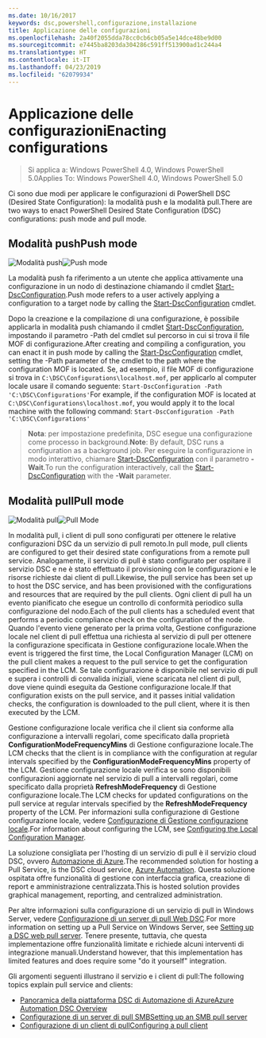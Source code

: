 ```yaml
---
ms.date: 10/16/2017
keywords: dsc,powershell,configurazione,installazione
title: Applicazione delle configurazioni
ms.openlocfilehash: 2a40f2055dda78cc0cb6cb05a5e14dce48be9d00
ms.sourcegitcommit: e7445ba8203da304286c591ff513900ad1c244a4
ms.translationtype: HT
ms.contentlocale: it-IT
ms.lasthandoff: 04/23/2019
ms.locfileid: "62079934"
---
```

# <a name="enacting-configurations"></a><span data-ttu-id="d2eca-103">Applicazione delle configurazioni</span><span class="sxs-lookup"><span data-stu-id="d2eca-103">Enacting configurations</span></span>

><span data-ttu-id="d2eca-104">Si applica a: Windows PowerShell 4.0, Windows PowerShell 5.0</span><span class="sxs-lookup"><span data-stu-id="d2eca-104">Applies To: Windows PowerShell 4.0, Windows PowerShell 5.0</span></span>

<span data-ttu-id="d2eca-105">Ci sono due modi per applicare le configurazioni di PowerShell DSC (Desired State Configuration): la modalità push e la modalità pull.</span><span class="sxs-lookup"><span data-stu-id="d2eca-105">There are two ways to enact PowerShell Desired State Configuration (DSC) configurations: push mode and pull mode.</span></span>

## <a name="push-mode"></a><span data-ttu-id="d2eca-106">Modalità push</span><span class="sxs-lookup"><span data-stu-id="d2eca-106">Push mode</span></span>

<span data-ttu-id="d2eca-107">![Modalità push](../images/pushModel.png "Come funziona la modalità push")</span><span class="sxs-lookup"><span data-stu-id="d2eca-107">![Push mode](../images/pushModel.png "How push mode works")</span></span>

<span data-ttu-id="d2eca-108">La modalità push fa riferimento a un utente che applica attivamente una configurazione in un nodo di destinazione chiamando il cmdlet [Start-DscConfiguration](/powershell/module/psdesiredstateconfiguration/start-dscconfiguration).</span><span class="sxs-lookup"><span data-stu-id="d2eca-108">Push mode refers to a user actively applying a configuration to a target node by calling the [Start-DscConfiguration](/powershell/module/psdesiredstateconfiguration/start-dscconfiguration) cmdlet.</span></span>

<span data-ttu-id="d2eca-109">Dopo la creazione e la compilazione di una configurazione, è possibile applicarla in modalità push chiamando il cmdlet [Start-DscConfiguration](/powershell/module/psdesiredstateconfiguration/start-dscconfiguration), impostando il parametro -Path del cmdlet sul percorso in cui si trova il file MOF di configurazione.</span><span class="sxs-lookup"><span data-stu-id="d2eca-109">After creating and compiling a configuration, you can enact it in push mode by calling the [Start-DscConfiguration](/powershell/module/psdesiredstateconfiguration/start-dscconfiguration) cmdlet, setting the -Path parameter of the cmdlet to the path where the configuration MOF is located.</span></span>
<span data-ttu-id="d2eca-110">Se, ad esempio, il file MOF di configurazione si trova in `C:\DSC\Configurations\localhost.mof`, per applicarlo al computer locale usare il comando seguente: `Start-DscConfiguration -Path 'C:\DSC\Configurations'`</span><span class="sxs-lookup"><span data-stu-id="d2eca-110">For example, if the configuration MOF is located at `C:\DSC\Configurations\localhost.mof`, you would apply it to the local machine with the following command: `Start-DscConfiguration -Path 'C:\DSC\Configurations'`</span></span>

> <span data-ttu-id="d2eca-111">__Nota__: per impostazione predefinita, DSC esegue una configurazione come processo in background.</span><span class="sxs-lookup"><span data-stu-id="d2eca-111">__Note__: By default, DSC runs a configuration as a background job.</span></span> <span data-ttu-id="d2eca-112">Per eseguire la configurazione in modo interattivo, chiamare [Start-DscConfiguration](/powershell/module/psdesiredstateconfiguration/start-dscconfiguration) con il parametro __-Wait__.</span><span class="sxs-lookup"><span data-stu-id="d2eca-112">To run the configuration interactively, call the [Start-DscConfiguration](/powershell/module/psdesiredstateconfiguration/start-dscconfiguration) with the __-Wait__ parameter.</span></span>

## <a name="pull-mode"></a><span data-ttu-id="d2eca-113">Modalità pull</span><span class="sxs-lookup"><span data-stu-id="d2eca-113">Pull mode</span></span>

<span data-ttu-id="d2eca-114">![Modalità pull](../images/pullModel.png "Come funziona la modalità pull")</span><span class="sxs-lookup"><span data-stu-id="d2eca-114">![Pull Mode](../images/pullModel.png "How pull mode works")</span></span>

<span data-ttu-id="d2eca-115">In modalità pull, i client di pull sono configurati per ottenere le relative configurazioni DSC da un servizio di pull remoto.</span><span class="sxs-lookup"><span data-stu-id="d2eca-115">In pull mode, pull clients are configured to get their desired state configurations from a remote pull service.</span></span>
<span data-ttu-id="d2eca-116">Analogamente, il servizio di pull è stato configurato per ospitare il servizio DSC e ne è stato effettuato il provisioning con le configurazioni e le risorse richieste dai client di pull.</span><span class="sxs-lookup"><span data-stu-id="d2eca-116">Likewise, the pull service has been set up to host the DSC service, and has been provisioned with the configurations and resources that are required by the pull clients.</span></span>
<span data-ttu-id="d2eca-117">Ogni client di pull ha un evento pianificato che esegue un controllo di conformità periodico sulla configurazione del nodo.</span><span class="sxs-lookup"><span data-stu-id="d2eca-117">Each of the pull clients has a scheduled event that performs a periodic compliance check on the configuration of the node.</span></span>
<span data-ttu-id="d2eca-118">Quando l'evento viene generato per la prima volta, Gestione configurazione locale nel client di pull effettua una richiesta al servizio di pull per ottenere la configurazione specificata in Gestione configurazione locale.</span><span class="sxs-lookup"><span data-stu-id="d2eca-118">When the event is triggered the first time, the Local Configuration Manager (LCM) on the pull client makes a request to the pull service to get the configuration specified in the LCM.</span></span>
<span data-ttu-id="d2eca-119">Se tale configurazione è disponibile nel servizio di pull e supera i controlli di convalida iniziali, viene scaricata nel client di pull, dove viene quindi eseguita da Gestione configurazione locale.</span><span class="sxs-lookup"><span data-stu-id="d2eca-119">If that configuration exists on the pull service, and it passes initial validation checks, the configuration is downloaded to the pull client, where it is then executed by the LCM.</span></span>

<span data-ttu-id="d2eca-120">Gestione configurazione locale verifica che il client sia conforme alla configurazione a intervalli regolari, come specificato dalla proprietà **ConfigurationModeFrequencyMins** di Gestione configurazione locale.</span><span class="sxs-lookup"><span data-stu-id="d2eca-120">The LCM checks that the client is in compliance with the configuration at regular intervals specified by the **ConfigurationModeFrequencyMins** property of the LCM.</span></span>
<span data-ttu-id="d2eca-121">Gestione configurazione locale verifica se sono disponibili configurazioni aggiornate nel servizio di pull a intervalli regolari, come specificato dalla proprietà **RefreshModeFrequency** di Gestione configurazione locale.</span><span class="sxs-lookup"><span data-stu-id="d2eca-121">The LCM checks for updated configurations on the pull service at regular intervals specified by the **RefreshModeFrequency** property of the LCM.</span></span>
<span data-ttu-id="d2eca-122">Per informazioni sulla configurazione di Gestione configurazione locale, vedere [Configurazione di Gestione configurazione locale](../managing-nodes/metaConfig.md).</span><span class="sxs-lookup"><span data-stu-id="d2eca-122">For information about configuring the LCM, see [Configuring the Local Configuration Manager](../managing-nodes/metaConfig.md).</span></span>

<span data-ttu-id="d2eca-123">La soluzione consigliata per l'hosting di un servizio di pull è il servizio cloud DSC, ovvero [Automazione di Azure](https://azure.microsoft.com/services/automation/).</span><span class="sxs-lookup"><span data-stu-id="d2eca-123">The recommended solution for hosting a Pull Service, is the DSC cloud service, [Azure Automation](https://azure.microsoft.com/services/automation/).</span></span>
<span data-ttu-id="d2eca-124">Questa soluzione ospitata offre funzionalità di gestione con interfaccia grafica, creazione di report e amministrazione centralizzata.</span><span class="sxs-lookup"><span data-stu-id="d2eca-124">This is hosted solution provides graphical management, reporting, and centralized administration.</span></span>

<span data-ttu-id="d2eca-125">Per altre informazioni sulla configurazione di un servizio di pull in Windows Server, vedere [Configurazione di un server di pull Web DSC](pullServer.md).</span><span class="sxs-lookup"><span data-stu-id="d2eca-125">For more information on setting up a Pull Service on Windows Server, see [Setting up a DSC web pull server](pullServer.md).</span></span>
<span data-ttu-id="d2eca-126">Tenere presente, tuttavia, che questa implementazione offre funzionalità limitate e richiede alcuni interventi di integrazione manuali.</span><span class="sxs-lookup"><span data-stu-id="d2eca-126">Understand however, that this implementation has limited features and does require some "do it yourself" integration.</span></span>

<span data-ttu-id="d2eca-127">Gli argomenti seguenti illustrano il servizio e i client di pull:</span><span class="sxs-lookup"><span data-stu-id="d2eca-127">The following topics explain pull service and clients:</span></span>

- [<span data-ttu-id="d2eca-128">Panoramica della piattaforma DSC di Automazione di Azure</span><span class="sxs-lookup"><span data-stu-id="d2eca-128">Azure Automation DSC Overview</span></span>](https://docs.microsoft.com/azure/automation/automation-dsc-overview)
- [<span data-ttu-id="d2eca-129">Configurazione di un server di pull SMB</span><span class="sxs-lookup"><span data-stu-id="d2eca-129">Setting up an SMB pull server</span></span>](pullServerSMB.md)
- [<span data-ttu-id="d2eca-130">Configurazione di un client di pull</span><span class="sxs-lookup"><span data-stu-id="d2eca-130">Configuring a pull client</span></span>](pullClientConfigID.md)
